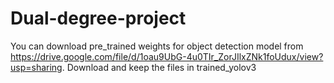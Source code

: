 # Dual-degree-project

You can download pre_trained weights for object detection model from https://drive.google.com/file/d/1oau9UbG-4u0TIr_ZorJIlxZNk1foUdux/view?usp=sharing.
Download and keep the files in trained_yolov3
